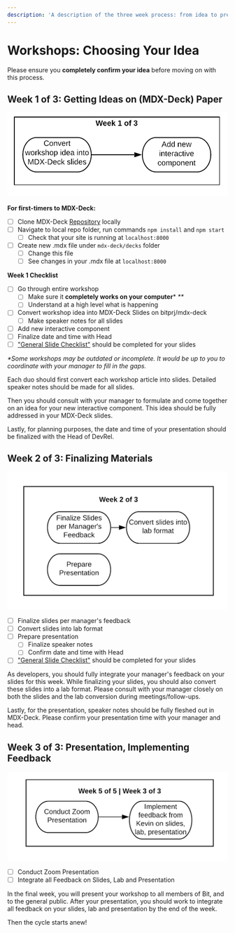 ```yaml
---
description: 'A description of the three week process: from idea to presentation.'
---
```


# Workshops: Choosing Your Idea

Please ensure you **completely confirm your idea** before moving on with this process.

## Week 1 of 3: Getting Ideas on \(MDX-Deck\) Paper

![](../../../.gitbook/assets/workshop-flowchart-page-3.png)

**For first-timers to MDX-Deck:**

* [ ] Clone MDX-Deck [Repository](https://github.com/bitprj/mdx-deck) locally
* [ ] Navigate to local repo folder, run commands `npm install` and `npm start`
  * [ ] Check that your site is running at `localhost:8000`
* [ ] Create new .mdx file under `mdx-deck/decks` folder
  * [ ] Change this file
  * [ ] See changes in your .mdx file at `localhost:8000`

**Week 1 Checklist**

* [ ] Go through entire workshop
  * [ ] Make sure it **completely works on your computer**\* _\*\*_
  * [ ] Understand at a high level what is happening
* [ ] Convert workshop idea into MDX-Deck Slides on bitprj/mdx-deck
  * [ ] Make speaker notes for all slides
* [ ] Add new interactive component
* [ ] Finalize date and time with Head
* [ ] ["General Slide Checklist"](./#general-slide-checklist) should be completed for your slides

_\*Some workshops may be outdated or incomplete. It would be up to you to coordinate with your manager to fill in the gaps._

Each duo should first convert each workshop article into slides. Detailed speaker notes should be made for all slides.

Then you should consult with your manager to formulate and come together on an idea for your new interactive component. This idea should be fully addressed in your MDX-Deck slides.

Lastly, for planning purposes, the date and time of your presentation should be finalized with the Head of DevRel.

## Week 2 of 3: Finalizing Materials

![](../../../.gitbook/assets/workshop-flowchart-page-4%20%281%29.png)

* [ ] Finalize slides per manager's feedback
* [ ] Convert slides into lab format
* [ ] Prepare presentation
  * [ ] Finalize speaker notes
  * [ ] Confirm date and time with Head
* [ ] ["General Slide Checklist"](./#general-slide-checklist) should be completed for your slides

As developers, you should fully integrate your manager's feedback on your slides for this week. While finalizing your slides, you should also convert these slides into a lab format. Please consult with your manager closely on both the slides and the lab conversion during meetings/follow-ups.

Lastly, for the presentation, speaker notes should be fully fleshed out in MDX-Deck. Please confirm your presentation time with your manager and head.

## Week 3 of 3: Presentation, Implementing Feedback

![](../../../.gitbook/assets/workshop-flowchart-page-5.png)

* [ ] Conduct Zoom Presentation
* [ ] Integrate all Feedback on Slides, Lab and Presentation

In the final week, you will present your workshop to all members of Bit, and to the general public. After your presentation, you should work to integrate all feedback on your slides, lab and presentation by the end of the week.

Then the cycle starts anew!

